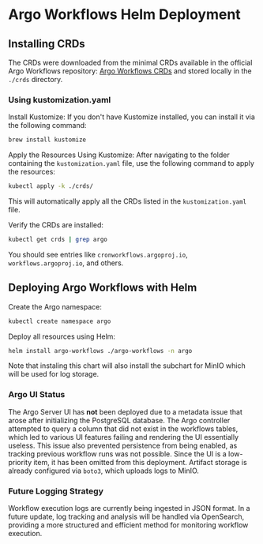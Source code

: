 # Argo Workflows Helm Deployment

## Installing CRDs

The CRDs were downloaded from the minimal CRDs available in the official Argo Workflows repository: [Argo Workflows CRDs](https://github.com/argoproj/argo-workflows/tree/main/manifests/base/crds) and stored locally in the `./crds` directory.

### Using kustomization.yaml

Install Kustomize: If you don't have Kustomize installed, you can install it via the following command:

```sh
brew install kustomize
```

Apply the Resources Using Kustomize: After navigating to the folder containing the `kustomization.yaml` file, use the following command to apply the resources:

```sh
kubectl apply -k ./crds/
```

This will automatically apply all the CRDs listed in the `kustomization.yaml` file.

Verify the CRDs are installed:

```sh
kubectl get crds | grep argo
```

You should see entries like `cronworkflows.argoproj.io`, `workflows.argoproj.io`, and others.

## Deploying Argo Workflows with Helm

Create the Argo namespace:

```sh
kubectl create namespace argo
```

Deploy all resources using Helm:

```sh
helm install argo-workflows ./argo-workflows -n argo
```

Note that instaling this chart will also install the subchart for MinIO which will be used for log storage.

### Argo UI Status
The Argo Server UI has **not** been deployed due to a metadata issue that arose after initializing the PostgreSQL database. The Argo controller attempted to query a column that did not exist in the workflows tables, which led to various UI features failing and rendering the UI essentially useless. This issue also prevented persistence from being enabled, as tracking previous workflow runs was not possible. Since the UI is a low-priority item, it has been omitted from this deployment. Artifact storage is already configured via `boto3`, which uploads logs to MinIO.

### Future Logging Strategy

Workflow execution logs are currently being ingested in JSON format. In a future update, log tracking and analysis will be handled via OpenSearch, providing a more structured and efficient method for monitoring workflow execution.
